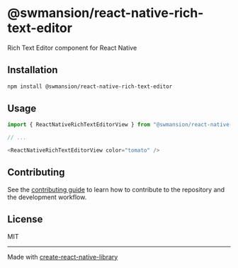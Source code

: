 # @swmansion/react-native-rich-text-editor

Rich Text Editor component for React Native

## Installation

```sh
npm install @swmansion/react-native-rich-text-editor
```

## Usage


```js
import { ReactNativeRichTextEditorView } from "@swmansion/react-native-rich-text-editor";

// ...

<ReactNativeRichTextEditorView color="tomato" />
```


## Contributing

See the [contributing guide](CONTRIBUTING.md) to learn how to contribute to the repository and the development workflow.

## License

MIT

---

Made with [create-react-native-library](https://github.com/callstack/react-native-builder-bob)
